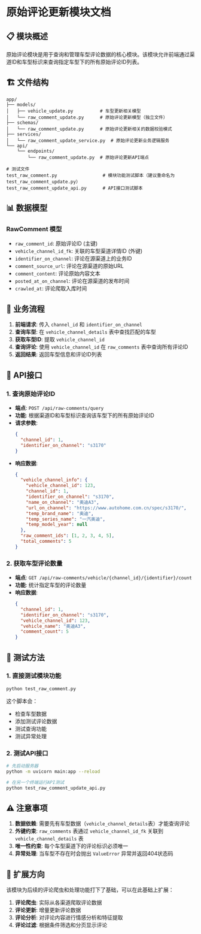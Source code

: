 # 原始评论更新模块文档

## 📋 模块概述

原始评论模块是用于查询和管理车型评论数据的核心模块。该模块允许前端通过渠道ID和车型标识来查询指定车型下的所有原始评论ID列表。

## 🏗️ 文件结构

```
app/
├── models/
│   ├── vehicle_update.py          # 车型更新相关模型
│   └── raw_comment_update.py      # 原始评论更新模型（独立文件）
├── schemas/
│   └── raw_comment_update.py      # 原始评论更新相关的数据校验模式
├── services/
│   └── raw_comment_update_service.py  # 原始评论更新业务逻辑服务
└── api/
    └── endpoints/
        └── raw_comment_update.py  # 原始评论更新API端点

# 测试文件
test_raw_comment.py                 # 模块功能测试脚本（建议重命名为test_raw_comment_update.py）
test_raw_comment_update_api.py      # API接口测试脚本
```

## 📊 数据模型

### RawComment 模型
- `raw_comment_id`: 原始评论ID (主键)
- `vehicle_channel_id_fk`: 关联的车型渠道详情ID (外键)
- `identifier_on_channel`: 评论在源渠道上的业务ID
- `comment_source_url`: 评论在源渠道的原始URL
- `comment_content`: 评论原始内容文本
- `posted_at_on_channel`: 评论在源渠道的发布时间
- `crawled_at`: 评论爬取入库时间

## 🔄 业务流程

1. **前端请求**: 传入 `channel_id` 和 `identifier_on_channel`
2. **查询车型**: 在 `vehicle_channel_details` 表中查找匹配的车型
3. **获取车型ID**: 提取 `vehicle_channel_id`
4. **查询评论**: 使用 `vehicle_channel_id` 在 `raw_comments` 表中查询所有评论ID
5. **返回结果**: 返回车型信息和评论ID列表

## 🚀 API接口

### 1. 查询原始评论ID
- **端点**: `POST /api/raw-comments/query`
- **功能**: 根据渠道ID和车型标识查询该车型下的所有原始评论ID
- **请求参数**:
  ```json
  {
    "channel_id": 1,
    "identifier_on_channel": "s3170"
  }
  ```
- **响应数据**:
  ```json
  {
    "vehicle_channel_info": {
      "vehicle_channel_id": 123,
      "channel_id": 1,
      "identifier_on_channel": "s3170",
      "name_on_channel": "奥迪A3",
      "url_on_channel": "https://www.autohome.com.cn/spec/s3170/",
      "temp_brand_name": "奥迪",
      "temp_series_name": "一汽奥迪",
      "temp_model_year": null
    },
    "raw_comment_ids": [1, 2, 3, 4, 5],
    "total_comments": 5
  }
  ```

### 2. 获取车型评论数量
- **端点**: `GET /api/raw-comments/vehicle/{channel_id}/{identifier}/count`
- **功能**: 统计指定车型的评论数量
- **响应数据**:
  ```json
  {
    "channel_id": 1,
    "identifier_on_channel": "s3170",
    "vehicle_channel_id": 123,
    "vehicle_name": "奥迪A3",
    "comment_count": 5
  }
  ```

## 🧪 测试方法

### 1. 直接测试模块功能
```bash
python test_raw_comment.py
```
这个脚本会：
- 检查车型数据
- 添加测试评论数据
- 测试查询功能
- 测试异常处理

### 2. 测试API接口
```bash
# 先启动服务器
python -m uvicorn main:app --reload

# 在另一个终端运行API测试
python test_raw_comment_update_api.py
```

## ⚠️ 注意事项

1. **数据依赖**: 需要先有车型数据（`vehicle_channel_details`表）才能查询评论
2. **外键约束**: `raw_comments` 表通过 `vehicle_channel_id_fk` 关联到 `vehicle_channel_details` 表
3. **唯一性约束**: 每个车型渠道下的评论标识必须唯一
4. **异常处理**: 当车型不存在时会抛出 `ValueError` 异常并返回404状态码

## 🔮 扩展方向

该模块为后续的评论爬虫和处理功能打下了基础，可以在此基础上扩展：

1. **评论爬虫**: 实际从各渠道爬取评论数据
2. **评论更新**: 增量更新评论数据
3. **评论分析**: 对评论内容进行情感分析和特征提取
4. **评论过滤**: 根据条件筛选和分页显示评论 